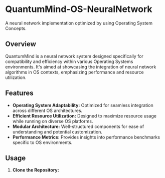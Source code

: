 # QuantumMind-OS-NeuralNetwork
A neural network implementation optimized by using Operating System Concepts.

## Overview

QuantumMind is a neural network system designed specifically for compatibility and efficiency within various Operating Systems environments. It's aimed at showcasing the integration of neural network algorithms in OS contexts, emphasizing performance and resource utilization.

## Features

- **Operating System Adaptability:** Optimized for seamless integration across different OS architectures.
- **Efficient Resource Utilization:** Designed to maximize resource usage while running on diverse OS platforms.
- **Modular Architecture:** Well-structured components for ease of understanding and potential customization.
- **Performance Metrics:** Provides insights into performance benchmarks specific to OS environments.

## Usage

1. **Clone the Repository:**
